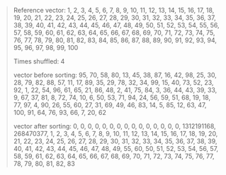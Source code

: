 > Reference vector:
> 1, 2, 3, 4, 5, 6, 7, 8, 9, 10, 11, 12, 13, 14, 15, 16, 17, 18, 19, 20, 21, 22, 23, 24, 25, 26, 27, 28, 29, 30, 31, 32, 33, 34, 35, 36, 37, 38, 39, 40, 41, 42, 43, 44, 45, 46, 47, 48, 49, 50, 51, 52, 53, 54, 55, 56, 57, 58, 59, 60, 61, 62, 63, 64, 65, 66, 67, 68, 69, 70, 71, 72, 73, 74, 75, 76, 77, 78, 79, 80, 81, 82, 83, 84, 85, 86, 87, 88, 89, 90, 91, 92, 93, 94, 95, 96, 97, 98, 99, 100
> 
> Times shuffled: 4
> 
> vector before sorting:
> 95, 70, 58, 80, 13, 45, 38, 87, 16, 42, 98, 25, 30, 28, 79, 82, 88, 57, 11, 17, 89, 35, 29, 78, 32, 34, 99, 15, 40, 73, 52, 23, 92, 1, 22, 54, 96, 61, 65, 21, 86, 48, 2, 41, 75, 84, 3, 36, 44, 43, 39, 33, 9, 67, 37, 81, 8, 72, 74, 10, 6, 50, 53, 71, 94, 24, 56, 59, 51, 68, 19, 18, 77, 97, 4, 90, 26, 55, 60, 27, 31, 69, 49, 46, 83, 14, 5, 85, 12, 63, 47, 100, 91, 64, 76, 93, 66, 7, 20, 62
> 
> vector after sorting:
> 0, 0, 0, 0, 0, 0, 0, 0, 0, 0, 0, 0, 0, 0, 0, 1312191168, 268470377, 1, 2, 3, 4, 5, 6, 7, 8, 9, 10, 11, 12, 13, 14, 15, 16, 17, 18, 19, 20, 21, 22, 23, 24, 25, 26, 27, 28, 29, 30, 31, 32, 33, 34, 35, 36, 37, 38, 39, 40, 41, 42, 43, 44, 45, 46, 47, 48, 49, 55, 60, 50, 51, 52, 53, 54, 56, 57, 58, 59, 61, 62, 63, 64, 65, 66, 67, 68, 69, 70, 71, 72, 73, 74, 75, 76, 77, 78, 79, 80, 81, 82, 83
